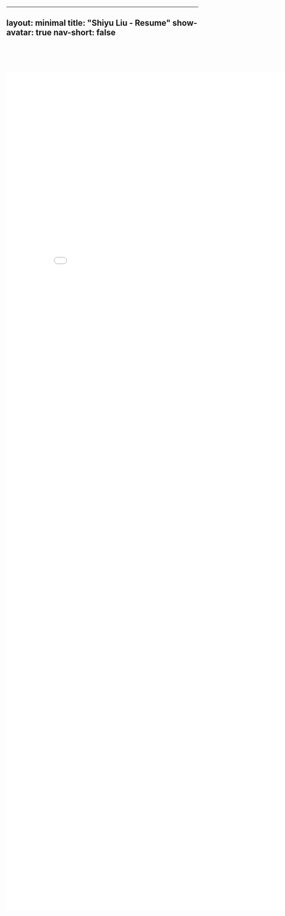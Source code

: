 ---
layout: minimal
title: "Shiyu Liu - Resume"
show-avatar: true
nav-short: false
--

<div style="text-align: center; margin-top: 90px;">
  <iframe src="/files/Shiyu Liu_Resume.pdf" scrolling="no" width="850px" height="2200px" frameBorder="0"></iframe>
</div>
